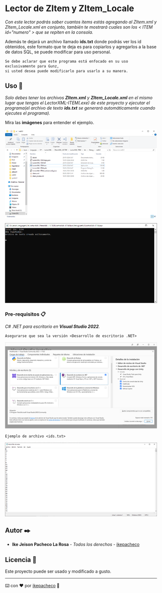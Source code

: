 # Lector de ZItem y ZItem_Locale

_Con este lector podrás saber cuantos items estás agregando al ZItem.xml y ZItem_Locale.xml en conjunto, también te mostrará cuales son los < ITEM id="numero" > que se repiten en la consola._

Además te dejará un archivo llamado **ids.txt** donde podrás ver los id obtenidos, este formato que te deja es para copiarlos y agregarlos a la base de datos SQL, se puede modificar para uso personal.

```
Se debe aclarar que este programa está enfocado en su uso exclusivamente para Gunz, 
si usted desea puede modificarlo para usarlo a su manera.
```

## Uso 🚀

_Solo debes tener los archivos **ZItem.xml** y **ZItem_Locale.xml** en el mismo lugar que tengas el LectorXML-ITEM(.exe) de este proyecto y ejecutar el programa(el archivo de texto **ids.txt** se generará automáticamente cuando ejecutes el programa)._

Mira las **imágenes** para entender el ejemplo.


![Archivos en la carpeta](https://github.com/ikepacheco/ZItemXML_LECTOR/blob/main/LUGARDEPROGRAMA.png?raw=true)


![Imagen como muestra la consola las repeticiones](https://github.com/ikepacheco/ZItemXML_LECTOR/blob/main/USO.png?raw=true)
### Pre-requisitos 📋

_C# .NET para escritorio en **Visual Studio 2022**._

```
Asegurarse que sea la versión <Desarrollo de escritorio .NET>
```

![Instalador de Visual Studio](https://github.com/ikepacheco/ZItemXML_LECTOR/blob/main/VSTUDIOINSTALADOR.png?raw=true)


```
Ejemplo de archivo <ids.txt>
```

![Archivo de ids.txt](https://github.com/ikepacheco/ZItemXML_LECTOR/blob/main/ids.txt.png?raw=true)

## Autor ✒️

* **Ike Jeison Pacheco La Rosa** - *Todos los derechos* - [ikepacheco](https://github.com/ikepacheco)

## Licencia 📄

Este proyecto puede ser usado y modificado a gusto.

---
⌨️ con ❤️ por [ikepacheco](https://github.com/ikepacheco) 👑